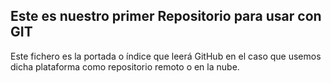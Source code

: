 ## Este es nuestro primer Repositorio para usar con GIT ##

Este fichero es la portada o índice que leerá GitHub en el caso que usemos dicha plataforma como repositorio remoto o en la nube.

